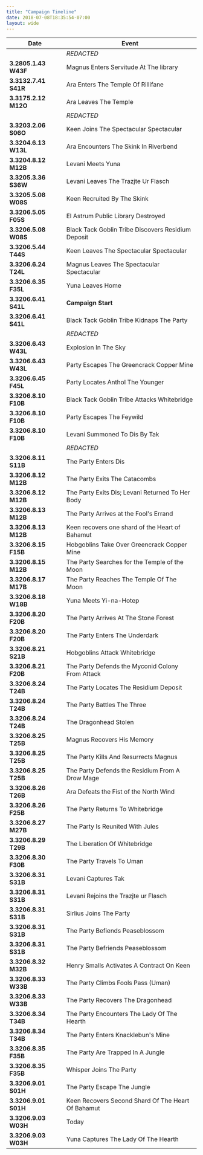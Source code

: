 ```yaml
---
title: "Campaign Timeline"
date: 2018-07-08T18:35:54-07:00
layout: wide
---
```


| Date                 | Event
| -------------------- |-------------
|                      | *REDACTED*
| **3.2805.1.43 W43F** | Magnus Enters Servitude At The library
| **3.3132.7.41 S41R** | Ara Enters The Temple Of Rillifane
| **3.3175.2.12 M12O** | Ara Leaves The Temple
|                  | *REDACTED* 
| **3.3203.2.06 S06O** |  Keen Joins The Spectacular Spectacular
| **3.3204.6.13 W13L** | Ara Encounters The Skink In Riverbend
| **3.3204.8.12 M12B** | Levani Meets Yuna
| **3.3205.3.36 S36W** | Levani Leaves The Trazjte Ur Flasch
| **3.3205.5.08 W08S** |  Keen Recruited By The Skink
| **3.3206.5.05 F05S** | El Astrum Public Library Destroyed
| **3.3206.5.08 W08S** | Black Tack Goblin Tribe Discovers Residium Deposit
| **3.3206.5.44 T44S** | Keen Leaves The Spectacular Spectacular
| **3.3206.6.24 T24L** | Magnus Leaves The Spectacular Spectacular
| **3.3206.6.35 F35L** | Yuna Leaves Home
| **3.3206.6.41 S41L** | **Campaign Start**
| **3.3206.6.41 S41L** | Black Tack Goblin Tribe Kidnaps The Party
|                      | *REDACTED*
| **3.3206.6.43 W43L** | Explosion In The Sky
| **3.3206.6.43 W43L** | Party Escapes The Greencrack Copper Mine
| **3.3206.6.45 F45L** | Party Locates Anthol The Younger
| **3.3206.8.10 F10B** | Black Tack Goblin Tribe Attacks Whitebridge
| **3.3206.8.10 F10B** | Party Escapes The Feywild
| **3.3206.8.10 F10B** | Levani Summoned To Dis By Tak
|                      | *REDACTED*
| **3.3206.8.11 S11B** | The Party Enters Dis
| **3.3206.8.12 M12B** | The Party Exits The Catacombs
| **3.3206.8.12 M12B** | The Party Exits Dis; Levani Returned To Her Body
| **3.3206.8.13 M12B** | The Party Arrives at the Fool's Errand
| **3.3206.8.13 M12B** | Keen recovers one shard of the Heart of Bahamut
| **3.3206.8.15 F15B** | Hobgoblins Take Over Greencrack Copper Mine
| **3.3206.8.15 M12B** | The Party Searches for the Temple of the Moon
| **3.3206.8.17 M17B** | The Party Reaches The Temple Of The Moon
| **3.3206.8.18 W18B** | Yuna Meets Yi-na-Hotep
| **3.3206.8.20 F20B** | The Party Arrives At The Stone Forest
| **3.3206.8.20 F20B** | The Party Enters The Underdark
| **3.3206.8.21 S21B** | Hobgoblins Attack Whitebridge
| **3.3206.8.21 F20B** | The Party Defends the Myconid Colony From Attack
| **3.3206.8.24 T24B** | The Party Locates The Residium Deposit
| **3.3206.8.24 T24B** | The Party Battles The Three
| **3.3206.8.24 T24B** | The Dragonhead Stolen
| **3.3206.8.25 T25B** | Magnus Recovers His Memory
| **3.3206.8.25 T25B** | The Party Kills And Resurrects Magnus
| **3.3206.8.25 T25B** | The Party Defends the Residium From A Drow Mage
| **3.3206.8.26 T26B** | Ara Defeats the Fist of the North Wind
| **3.3206.8.26 F25B** | The Party Returns To Whitebridge
| **3.3206.8.27 M27B** | The Party Is Reunited With Jules
| **3.3206.8.29 T29B** | The Liberation Of Whitebridge
| **3.3206.8.30 F30B** | The Party Travels To Uman
| **3.3206.8.31 S31B** | Levani Captures Tak
| **3.3206.8.31 S31B** | Levani Rejoins the Trazjte ur Flasch
| **3.3206.8.31 S31B** | Sirlius Joins The Party
| **3.3206.8.31 S31B** | The Party Befiends Peaseblossom
| **3.3206.8.31 S31B** | The Party Befriends Peaseblossom
| **3.3206.8.32 M32B** | Henry Smalls Activates A Contract On Keen
| **3.3206.8.33 W33B** | The Party Climbs Fools Pass (Uman)
| **3.3206.8.33 W33B** | The Party Recovers The Dragonhead
| **3.3206.8.34 T34B** | The Party Encounters The Lady Of The Hearth
| **3.3206.8.34 T34B** | The Party Enters Knacklebun's Mine
| **3.3206.8.35 F35B** | The Party Are Trapped In A Jungle
| **3.3206.8.35 F35B** | Whisper Joins The Party
| **3.3206.9.01 S01H** | The Party Escape The Jungle
| **3.3206.9.01 S01H** | Keen Recovers Second Shard Of The Heart Of Bahamut
| **3.3206.9.03 W03H** | Today
| **3.3206.9.03 W03H** | Yuna Captures The Lady Of The Hearth
